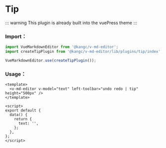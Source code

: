 # Tip

::: warning
This plugin is already built into the vuePress theme
:::

<ClientOnly>
  <plugin-tip />
</ClientOnly>

### Import：

```js
import VueMarkdownEditor from '@kangc/v-md-editor';
import createTipPlugin from '@kangc/v-md-editor/lib/plugins/tip/index';

VueMarkdownEditor.use(createTipPlugin());
```

### Usage：

```vue
<template>
  <v-md-editor v-model="text" left-toolbar="undo redo | tip" height="500px" />
</template>

<script>
export default {
  data() {
    return {
      text: '',
    };
  },
};
</script>
```
